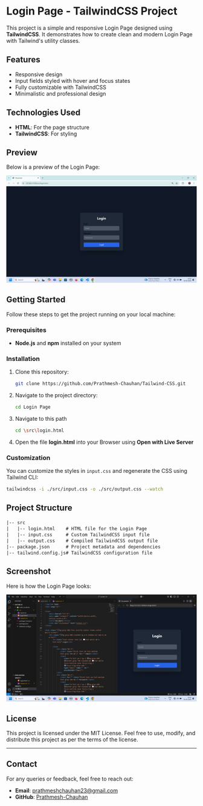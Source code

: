 # Login Page - TailwindCSS Project

This project is a simple and responsive Login Page designed using **TailwindCSS**. It demonstrates how to create clean and modern Login Page with Tailwind's utility classes.

## Features

- Responsive design
- Input fields styled with hover and focus states
- Fully customizable with TailwindCSS
- Minimalistic and professional design

## Technologies Used

- **HTML**: For the page structure
- **TailwindCSS**: For styling

## Preview

Below is a preview of the Login Page:

![Login Page Preview](./screenshot/Screenshot%202025-01-25%20141311.png)

## Getting Started

Follow these steps to get the project running on your local machine:

### Prerequisites

- **Node.js** and **npm** installed on your system

### Installation

1. Clone this repository:
   ```bash
   git clone https://github.com/Prathmesh-Chauhan/Tailwind-CSS.git
   ```

2. Navigate to the project directory:
   ```bash
   cd Login Page
   ```

3. Navigate to this path
   ```bash
   cd \src\login.html
   ```
   
4. Open the file **login.html** into your Browser using **Open with Live Server**
      
### Customization

You can customize the styles in `input.css` and regenerate the CSS using Tailwind CLI:
```bash
tailwindcss -i ./src/input.css -o ./src/output.css --watch
```

## Project Structure

```plaintext
|-- src
|   |-- login.html    # HTML file for the Login Page
|   |-- input.css     # Custom TailwindCSS input file
|   |-- output.css    # Compiled TailwindCSS output file
|-- package.json      # Project metadata and dependencies
|-- tailwind.config.js# TailwindCSS configuration file
```

## Screenshot

Here is how the Login Page looks:

![Login Page Preview](./screenshot/Screenshot%202025-01-25%20141234.png)

## License
This project is licensed under the MIT License. Feel free to use, modify, and distribute this project as per the terms of the license.

---

## Contact
For any queries or feedback, feel free to reach out:
- **Email**: prathmeshchauhan23@gmail.com
- **GitHub**: [Prathmesh-Chauhan](https://github.com/Prathmesh-Chauhan)

